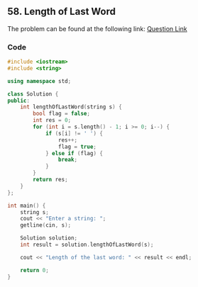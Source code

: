 ## 58. Length of Last Word
The problem can be found at the following link: [Question Link](https://leetcode.com/problems/length-of-last-word/description/)

### Code

```cpp
#include <iostream>
#include <string>

using namespace std;

class Solution {
public:
    int lengthOfLastWord(string s) {
        bool flag = false;
        int res = 0;
        for (int i = s.length() - 1; i >= 0; i--) {
            if (s[i] != ' ') {
                res++;
                flag = true;
            } else if (flag) {
                break;
            }
        }
        return res;
    }
};

int main() {
    string s;
    cout << "Enter a string: ";
    getline(cin, s);

    Solution solution;
    int result = solution.lengthOfLastWord(s);

    cout << "Length of the last word: " << result << endl;

    return 0;
}
```
